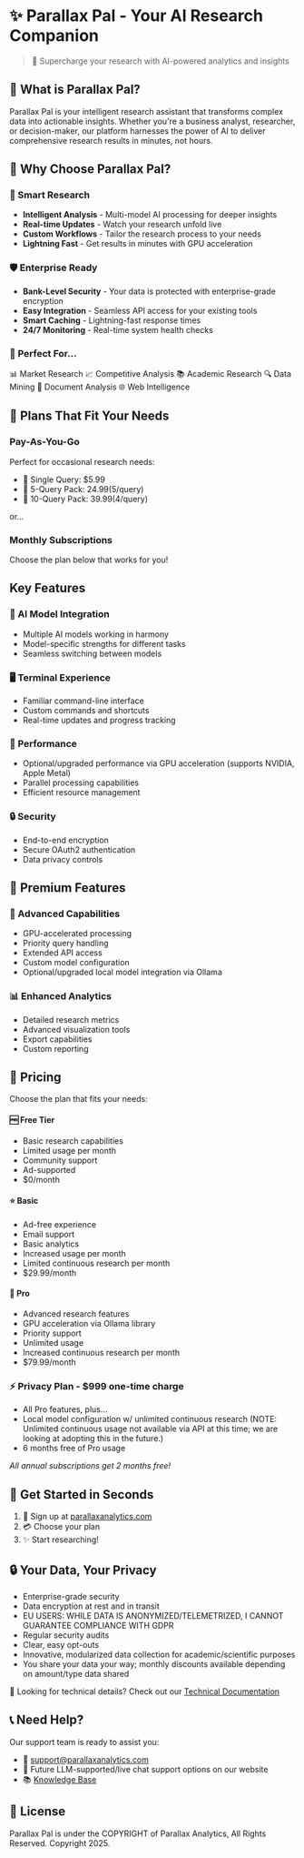 # ✨ Parallax Pal - Your AI Research Companion

> 🚀 Supercharge your research with AI-powered analytics and insights

## 🌟 What is Parallax Pal?

Parallax Pal is your intelligent research assistant that transforms complex data into actionable insights. Whether you're a business analyst, researcher, or decision-maker, our platform harnesses the power of AI to deliver comprehensive research results in minutes, not hours.

## 💫 Why Choose Parallax Pal?

### 🧠 Smart Research
- **Intelligent Analysis** - Multi-model AI processing for deeper insights
- **Real-time Updates** - Watch your research unfold live
- **Custom Workflows** - Tailor the research process to your needs
- **Lightning Fast** - Get results in minutes with GPU acceleration

### 🛡️ Enterprise Ready
- **Bank-Level Security** - Your data is protected with enterprise-grade encryption
- **Easy Integration** - Seamless API access for your existing tools
- **Smart Caching** - Lightning-fast response times
- **24/7 Monitoring** - Real-time system health checks

### 🎯 Perfect For...
📊 Market Research
📈 Competitive Analysis
📚 Academic Research
🔍 Data Mining
📑 Document Analysis
🌐 Web Intelligence


## 💎 Plans That Fit Your Needs

### Pay-As-You-Go
Perfect for occasional research needs:
- 🎯 Single Query: $5.99
- 🎯 5-Query Pack: $24.99 ($5/query)
- 🎯 10-Query Pack: $39.99 ($4/query)

or...

### Monthly Subscriptions
Choose the plan below that works for you!


## Key Features

### 🤖 AI Model Integration
- Multiple AI models working in harmony
- Model-specific strengths for different tasks
- Seamless switching between models

### 🖥️ Terminal Experience
- Familiar command-line interface
- Custom commands and shortcuts
- Real-time updates and progress tracking

### 🚄 Performance
- Optional/upgraded performance via GPU acceleration (supports NVIDIA, Apple Metal)
- Parallel processing capabilities
- Efficient resource management

### 🔒 Security
- End-to-end encryption
- Secure OAuth2 authentication
- Data privacy controls

## 🌈 Premium Features

### 💫 Advanced Capabilities
- GPU-accelerated processing
- Priority query handling
- Extended API access
- Custom model configuration
- Optional/upgraded local model integration via Ollama

### 📊 Enhanced Analytics
- Detailed research metrics
- Advanced visualization tools
- Export capabilities
- Custom reporting


## 💎 Pricing

Choose the plan that fits your needs:


#### 🆓 Free Tier
- Basic research capabilities
- Limited usage per month
- Community support
- Ad-supported
- $0/month

#### ⭐ Basic
- Ad-free experience
- Email support
- Basic analytics
- Increased usage per month
- Limited continuous research per month
- $29.99/month

#### 🌟 Pro
- Advanced research features
- GPU acceleration via Ollama library
- Priority support
- Unlimited usage
- Increased continuous research per month
- $79.99/month

### ⚡ Privacy Plan - $999 one-time charge
- All Pro features, plus...
- Local model configuration w/ unlimited continuous research (NOTE: Unlimited continuous usage not available via API at this time; we are looking at adopting this in the future.)
- 6 months free of Pro usage


*All annual subscriptions get 2 months free!*

## 🚀 Get Started in Seconds

1. 📝 Sign up at [parallaxanalytics.com](https://parallaxanalytics.com)
2. 💳 Choose your plan
3. ✨ Start researching!

## 🔒 Your Data, Your Privacy

- Enterprise-grade security
- Data encryption at rest and in transit
- EU USERS: WHILE DATA IS ANONYMIZED/TELEMETRIZED, I CANNOT GUARANTEE COMPLIANCE WITH GDPR
- Regular security audits
- Clear, easy opt-outs
- Innovative, modularized data collection for academic/scientific purposes
- You share your data your way; monthly discounts available depending on amount/type data shared

🔧 Looking for technical details? Check out our [Technical Documentation](TECHNICAL.md)

## 📞 Need Help?

Our support team is ready to assist you:
- 📧 support@parallaxanalytics.com
- 💬 Future LLM-supported/live chat support options on our website
- 📚 [Knowledge Base](https://docs.parallaxanalytics.com)

## 📄 License

Parallax Pal is under the COPYRIGHT of Parallax Analytics, All Rights Reserved. Copyright 2025.
